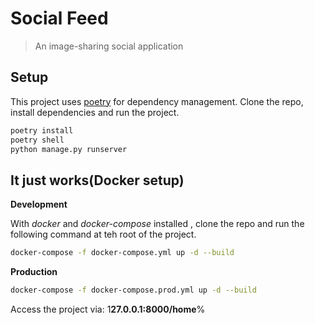 # Social Feed

> An image-sharing social application


## Setup
This project uses [poetry](https://python-poetry.org/docs/) for dependency management.
Clone the repo, install dependencies and run the project.

```bash
poetry install
poetry shell
python manage.py runserver
```


## It just works(Docker setup)

**Development**

With *docker* and *docker-compose* installed , clone the repo and run the following command at teh root of the project.
```bash
docker-compose -f docker-compose.yml up -d --build

```

**Production**

```bash
docker-compose -f docker-compose.prod.yml up -d --build

```

Access the project via: 1**27.0.0.1:8000/home**%  